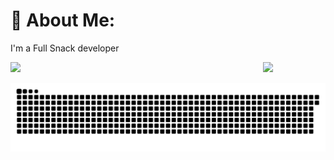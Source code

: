 # 💫 About Me:
I'm a Full Snack developer

<img src="https://user-images.githubusercontent.com/74038190/226127923-0e8b7792-7b3c-462b-951b-63c96ba1a5af.gif" width="100" align="right"> 

<img src="https://user-images.githubusercontent.com/74038190/225813708-98b745f2-7d22-48cf-9150-083f1b00d6c9.gif" >

![contribution](https://raw.githubusercontent.com/nhedger/nhedger/output/github-contribution-grid-snake-dark.svg#gh-dark-mode-only) 

